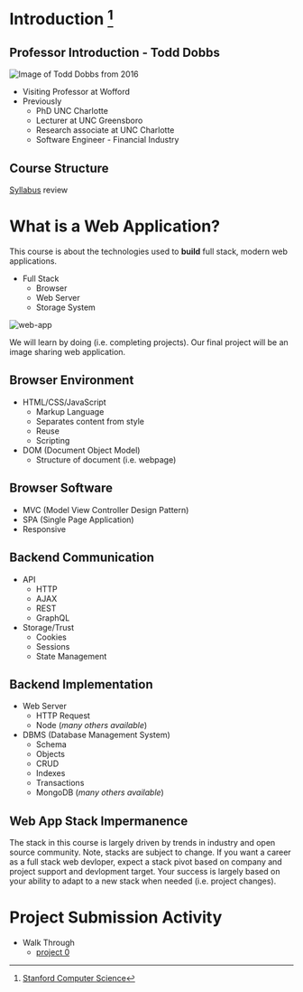 # Introduction [^1]

## Professor Introduction - Todd Dobbs

![Image of Todd Dobbs from 2016](https://github.com/btdobbs/AI/blob/main/Topic/images/btd.jpg)

* Visiting Professor at Wofford
* Previously
  * PhD UNC Charlotte
  * Lecturer at UNC Greensboro
  * Research associate at UNC Charlotte
  * Software Engineer - Financial Industry

## Course Structure

[Syllabus](https://github.com/btdobbs/WA/blob/main/README.md) review

# What is a Web Application?

This course is about the technologies used to **build** full stack, modern web applications.

- Full Stack
  - Browser
  - Web Server
  - Storage System

![web-app](https://github.com/btdobbs/WA/blob/main/Topic/images/web-app.png)

We will learn by doing (i.e. completing projects).  Our final project will be an image sharing web application.

## Browser Environment

- HTML/CSS/JavaScript
  - Markup Language
  - Separates content from style
  - Reuse
  - Scripting 
- DOM (Document Object Model)
  - Structure of document (i.e. webpage) 

## Browser Software

- MVC (Model View Controller Design Pattern)
- SPA (Single Page Application)
- Responsive

## Backend Communication

- API
  - HTTP
  - AJAX
  - REST
  - GraphQL
- Storage/Trust
  - Cookies
  - Sessions
  - State Management

## Backend Implementation

- Web Server
  - HTTP Request
  - Node (*many others available*)
- DBMS (Database Management System)
  - Schema
  - Objects
  - CRUD
  - Indexes
  - Transactions  
  - MongoDB (*many others available*)

## Web App Stack Impermanence

The stack in this course is largely driven by trends in industry and open source community.  Note, stacks are subject to change.  If you want a career as a full stack web devloper, expect a stack pivot based on company and project support and devlopment target.  Your success is largely based on your ability to adapt to a new stack when needed (i.e. project changes).

# Project Submission Activity

* Walk Through
  *  [project 0](https://github.com/btdobbs/WA/blob/main/Project/00/README.md)

[^1]: [Stanford Computer Science](https://cs.stanford.edu)
